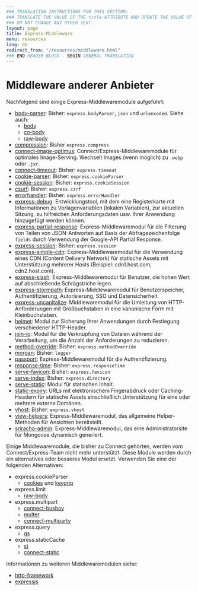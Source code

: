 ```yaml
---
### TRANSLATION INSTRUCTIONS FOR THIS SECTION:
### TRANSLATE THE VALUE OF THE title ATTRIBUTE AND UPDATE THE VALUE OF THE lang ATTRIBUTE. 
### DO NOT CHANGE ANY OTHER TEXT. 
layout: page
title: Express-Middleware
menu: resources
lang: de
redirect_from: "/resources/middleware.html"
### END HEADER BLOCK - BEGIN GENERAL TRANSLATION
---
```


# Middleware anderer Anbieter

Nachfolgend sind einige Express-Middlewaremodule aufgeführt:

  - [body-parser](https://github.com/expressjs/body-parser): Bisher: `express.bodyParser`, `json` und `urlencoded`.
  Siehe auch:
    - [body](https://github.com/raynos/body)
    - [co-body](https://github.com/visionmedia/co-body)
    - [raw-body](https://github.com/stream-utils/raw-body)
  - [compression](https://github.com/expressjs/compression): Bisher `express.compress`
  - [connect-image-optimus](https://github.com/msemenistyi/connect-image-optimus): Connect/Express-Middlewaremodule für optimales Image-Serving. Wechselt Images (wenn möglich) zu `.webp` oder `.jxr`.
  - [connect-timeout](https://github.com/expressjs/timeout): Bisher: `express.timeout`
  - [cookie-parser](https://github.com/expressjs/cookie-parser): Bisher: `express.cookieParser`
  - [cookie-session](https://github.com/expressjs/cookie-session): Bisher: `express.cookieSession`
  - [csurf](https://github.com/expressjs/csurf): Bisher: `express.csrf`
  - [errorhandler](https://github.com/expressjs/errorhandler): Bisher: `express.errorHandler`
  - [express-debug](https://github.com/devoidfury/express-debug): Entwicklungstool, mit dem eine Registerkarte mit Informationen zu Vorlagenvariablen (lokalen Variablen), zur aktuellen Sitzung, zu hilfreichen Anforderungsdaten usw. Ihrer Anwendung hinzugefügt werden können. 
  - [express-partial-response](https://github.com/nemtsov/express-partial-response): Express-Middlewaremodul für die Filterung von Teilen von JSON-Antworten auf Basis der Abfragezeichenfolge `fields` durch Verwendung der Google-API Partial Response.
  - [express-session](https://github.com/expressjs/session): Bisher: `express.session`
  - [express-simple-cdn](https://github.com/jamiesteven/express-simple-cdn): Express-Middlewaremodul für die Verwendung eines CDN (Content Delivery Network) für statische Assets mit Unterstützung mehrerer Hosts (Beispiel: cdn1.host.com, cdn2.host.com).
  - [express-slash](https://github.com/ericf/express-slash): Express-Middlewaremodul für Benutzer, die hohen Wert auf abschließende Schrägstriche legen.
  - [express-stormpath](https://github.com/stormpath/stormpath-express): Express-Middlewaremodul für Benutzerspeicher, Authentifizierung, Autorisierung, SSO und Datensicherheit.
  - [express-uncapitalize](https://github.com/jamiesteven/express-uncapitalize): Middlewaremodul für die Umleitung von HTTP-Anforderungen mit Großbuchstaben in eine kanonische Form mit Kleinbuchstaben.
  - [helmet](https://github.com/helmetjs/helmet): Modul zur Sicherung Ihrer Anwendungen durch Festlegung verschiedener HTTP-Header.
  - [join-io](https://github.com/coderaiser/join-io "join-io"): Modul für die Verknüpfung von Dateien während der Verarbeitung, um die Anzahl der Anforderungen zu reduzieren.
  - [method-override](https://github.com/expressjs/method-override): Bisher: `express.methodOverride`
  - [morgan](https://github.com/expressjs/morgan): Bisher: `logger`
  - [passport](https://github.com/jaredhanson/passport): Express-Middlewaremodul für die Authentifizierung.
  - [response-time](https://github.com/expressjs/response-time): Bisher: `express.responseTime`
  - [serve-favicon](https://github.com/expressjs/serve-favicon): Bisher: `express.favicon`
  - [serve-index](https://github.com/expressjs/serve-index): Bisher: `express.directory`
  - [serve-static](https://github.com/expressjs/serve-static): Modul für statischen Inhalt.
  - [static-expiry](https://github.com/paulwalker/connect-static-expiry): URLs mit elektronischem Fingerabdruck oder Caching-Headern für statische Assets einschließlich Unterstützung für eine oder mehrere externe Domänen.
  - [vhost](https://github.com/expressjs/vhost): Bisher: `express.vhost`
  - [view-helpers](https://github.com/madhums/node-view-helpers): Express-Middlewaremodul, das allgemeine Helper-Methoden für Ansichten bereitstellt. 
  - [sriracha-admin](https://github.com/hdngr/siracha): Express-Middlewaremodul, das eine Administratorsite für Mongoose dynamisch generiert. 

Einige Middlewaremodule, die bisher zu Connect gehörten, werden vom Connect/Express-Team nicht mehr unterstützt. Diese Module werden durch ein alternatives oder besseres Modul ersetzt. Verwenden Sie eine der folgenden Alternativen:

  - express.cookieParser
    - [cookies](https://github.com/jed/cookies) und [keygrip](https://github.com/jed/keygrip)
  - express.limit
    - [raw-body](https://github.com/stream-utils/raw-body)
  - express.multipart
    - [connect-busboy](https://github.com/mscdex/connect-busboy)
    - [multer](https://github.com/expressjs/multer)
    - [connect-multiparty](https://github.com/superjoe30/connect-multiparty)
  - express.query
    - [qs](https://github.com/visionmedia/node-querystring)
  - express.staticCache
    - [st](https://github.com/isaacs/st)
    - [connect-static](https://github.com/andrewrk/connect-static)

Informationen zu weiteren Middlewaremodulen siehe:

 - [http-framework](https://github.com/Raynos/http-framework/wiki/Modules)
 - [expressjs](https://github.com/expressjs)
